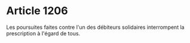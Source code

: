 # Article 1206

Les poursuites faites contre l'un des débiteurs solidaires interrompent la prescription à l'égard de tous.
